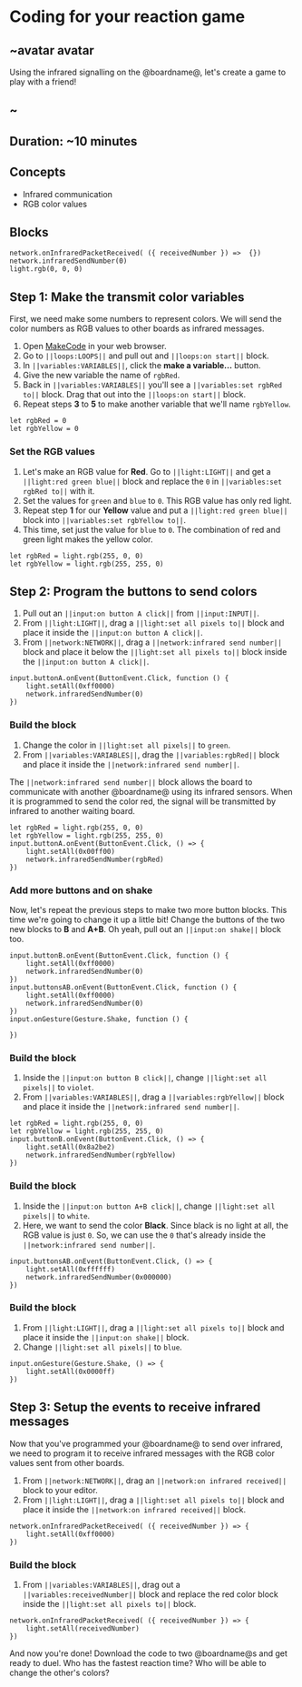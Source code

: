 # Coding for your reaction game 

## ~avatar avatar 
Using the infrared signalling on the @boardname@, let's create a game to play with a friend! 
## ~ 

## Duration: ~10 minutes 

## Concepts

* Infrared communication
* RGB color values

## Blocks

```cards
network.onInfraredPacketReceived( ({ receivedNumber }) =>  {})
network.infraredSendNumber(0)
light.rgb(0, 0, 0)
```

## Step 1: Make the transmit color variables

First, we need make some numbers to represent colors. We will send the color numbers as RGB values to other boards as infrared messages.

1. Open [MakeCode](@homeurl@) in your web browser.
2. Go to ``||loops:LOOPS||`` and pull out and ``||loops:on start||`` block.
3. In ``||variables:VARIABLES||``, click the **make a variable...** button.
4. Give the new variable the name of ``rgbRed``.
5. Back in ``||variables:VARIABLES||`` you'll see a ``||variables:set rgbRed to||`` block. Drag that out into the ``||loops:on start||`` block.
6. Repeat steps **3** to **5** to make another variable that we'll name ``rgbYellow``.

```blocks
let rgbRed = 0
let rgbYellow = 0
```

### Set the RGB values

1. Let's make an RGB value for **Red**. Go to ``||light:LIGHT||`` and get a ``||light:red green blue||`` block and replace the `0` in ``||variables:set rgbRed to||`` with it.
2. Set the values for ``green`` and ``blue`` to `0`. This RGB value has only red light.
3. Repeat step **1** for our **Yellow** value and put a ``||light:red green blue||`` block into ``||variables:set rgbYellow to||``.
4. This time, set just the value for ``blue`` to `0`. The combination of red and green light makes the yellow color.

```blocks
let rgbRed = light.rgb(255, 0, 0)
let rgbYellow = light.rgb(255, 255, 0)
```

## Step 2: Program the buttons to send colors

1. Pull out an ``||input:on button A click||`` from ``||input:INPUT||``.
2. From ``||light:LIGHT||``, drag a ``||light:set all pixels to||`` block and place it inside the ``||input:on button A click||``.
3. From ``||network:NETWORK||``, drag a ``||network:infrared send number||`` block and place it below the ``||light:set all pixels to||`` block inside the ``||input:on button A click||``.

```blocks
input.buttonA.onEvent(ButtonEvent.Click, function () {
    light.setAll(0xff0000)
    network.infraredSendNumber(0)
})
```

### Build the block

1. Change the color in ``||light:set all pixels||`` to ``green``.
2. From ``||variables:VARIABLES||``, drag the ``||variables:rgbRed||`` block and place it inside the ``||network:infrared send number||``.

The ``||network:infrared send number||`` block allows the board to communicate with another @boardname@ using its infrared sensors. When it is programmed to send the color red, the signal will be transmitted by infrared to another waiting board.

```blocks
let rgbRed = light.rgb(255, 0, 0)
let rgbYellow = light.rgb(255, 255, 0)
input.buttonA.onEvent(ButtonEvent.Click, () => {
    light.setAll(0x00ff00)
    network.infraredSendNumber(rgbRed)
})
```

### Add more buttons and on shake

Now, let's repeat the previous steps to make two more button blocks. This time we're going to change it up a little bit! Change the buttons of the two new blocks to **B** and **A+B**. Oh yeah, pull out an ``||input:on shake||`` block too.

```blocks
input.buttonB.onEvent(ButtonEvent.Click, function () {
    light.setAll(0xff0000)
    network.infraredSendNumber(0)
})
input.buttonsAB.onEvent(ButtonEvent.Click, function () {
    light.setAll(0xff0000)
    network.infraredSendNumber(0)
})
input.onGesture(Gesture.Shake, function () {
	
})
```

### Build the block

1. Inside the ``||input:on button B click||``, change ``||light:set all pixels||`` to ``violet``.
2. From ``||variables:VARIABLES||``, drag a ``||variables:rgbYellow||`` block and place it inside the ``||network:infrared send number||``.

```blocks
let rgbRed = light.rgb(255, 0, 0)
let rgbYellow = light.rgb(255, 255, 0)
input.buttonB.onEvent(ButtonEvent.Click, () => {
    light.setAll(0x8a2be2)
    network.infraredSendNumber(rgbYellow)
})
```

### Build the block

1. Inside the ``||input:on button A+B click||``, change ``||light:set all pixels||`` to ``white``.
2. Here, we want to send the color **Black**. Since black is no light at all, the RGB value is just `0`. So, we can use the `0` that's already inside the ``||network:infrared send number||``.

```blocks 
input.buttonsAB.onEvent(ButtonEvent.Click, () => {
    light.setAll(0xffffff)
    network.infraredSendNumber(0x000000)
})
```

### Build the block

1. From ``||light:LIGHT||``, drag a ``||light:set all pixels to||`` block and place it inside the ``||input:on shake||`` block.
2. Change ``||light:set all pixels||`` to ``blue``.

```blocks 
input.onGesture(Gesture.Shake, () => {
    light.setAll(0x0000ff)
})
```

## Step 3: Setup the events to receive infrared messages

Now that you've programmed your @boardname@ to send over infrared, we need to program it to receive infrared messages with the RGB color values sent from other boards. 

1. From ``||network:NETWORK||``, drag an ``||network:on infrared received||`` block to your editor. 
2. From ``||light:LIGHT||``, drag a ``||light:set all pixels to||`` block and place it inside the ``||network:on infrared received||`` block. 

```blocks 
network.onInfraredPacketReceived( ({ receivedNumber }) => {
    light.setAll(0xff0000)
})
```

### Build the block

1. From ``||variables:VARIABLES||``, drag out a ``||variables:receivedNumber||`` block and replace the red color block inside the ``||light:set all pixels to||`` block. 

```blocks
network.onInfraredPacketReceived( ({ receivedNumber }) => {
    light.setAll(receivedNumber)
})
```

And now you're done! Download the code to two @boardname@s and get ready to duel. Who has the fastest reaction time? Who will be able to change the other's colors? 
